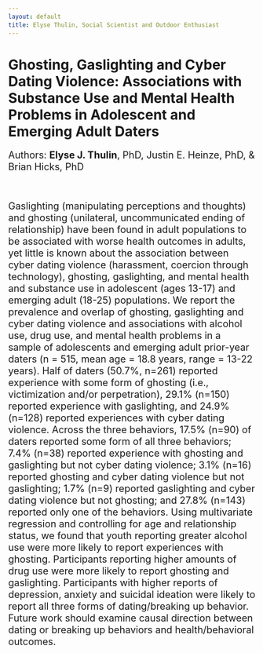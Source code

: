 ```yaml
---
layout: default
title: Elyse Thulin, Social Scientist and Outdoor Enthusiast
---
```


<div class="blurb">      
	<h1> Ghosting, Gaslighting and Cyber Dating Violence: Associations with Substance Use and Mental Health Problems in Adolescent and Emerging Adult Daters </h1>
  <p style="font-size: 140%;"> Authors: <b> Elyse J. Thulin</b>, PhD, Justin E. Heinze, PhD, & Brian Hicks, PhD </p>


<br> <p style="font-size: 140%;"> Gaslighting (manipulating perceptions and thoughts) and ghosting (unilateral, uncommunicated ending of relationship) have been found in adult populations to be associated with worse health outcomes in adults, yet little is known about the association between cyber dating violence (harassment, coercion through technology), ghosting, gaslighting, and mental health and substance use in adolescent (ages 13-17) and emerging adult (18-25) populations. We report the prevalence and overlap of ghosting, gaslighting and cyber dating violence and associations with alcohol use, drug use, and mental health problems in a sample of adolescents and emerging adult prior-year daters (n = 515, mean age = 18.8 years, range = 13-22 years). Half of daters (50.7%, n=261) reported experience with some form of ghosting (i.e., victimization and/or perpetration), 29.1% (n=150) reported experience with gaslighting, and 24.9% (n=128) reported experiences with cyber dating violence. Across the three behaviors, 17.5% (n=90) of daters reported some form of all three behaviors; 7.4% (n=38) reported experience with ghosting and gaslighting but not cyber dating violence; 3.1% (n=16) reported ghosting and cyber dating violence but not gaslighting; 1.7% (n=9) reported gaslighting and cyber dating violence but not ghosting; and 27.8% (n=143) reported only one of the behaviors. Using multivariate regression and controlling for age and relationship status, we found that youth reporting greater alcohol use were more likely to report experiences with ghosting. Participants reporting higher amounts of drug use were more likely to report ghosting and gaslighting. Participants with higher reports of depression, anxiety and suicidal ideation were likely to report all three forms of dating/breaking up behavior. Future work should examine causal direction between dating or breaking up behaviors and health/behavioral outcomes. 
<p style="margin-left: 2.5em;padding: 0 7em 2em 0;border-width: 2px; 
<br><img src="Silverman_GhostGasCyberDV_clean.png" alt="text descriptor" class="center" width="1150" height="646.5"> 		
</p>
